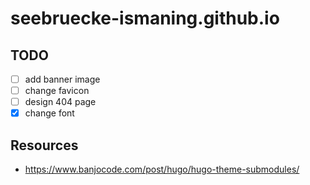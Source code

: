 # seebruecke-ismaning.github.io

## TODO
- [ ] add banner image
- [ ] change favicon
- [ ] design 404 page
- [x] change font

## Resources
- https://www.banjocode.com/post/hugo/hugo-theme-submodules/

